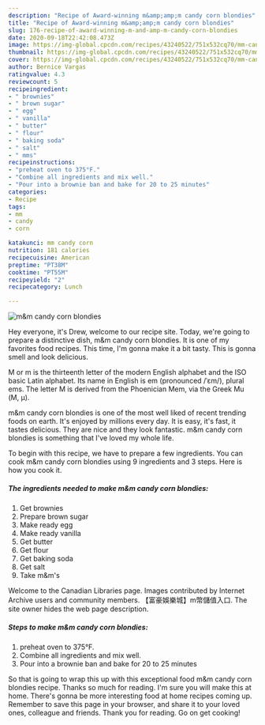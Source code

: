 ```yaml
---
description: "Recipe of Award-winning m&amp;amp;m candy corn blondies"
title: "Recipe of Award-winning m&amp;amp;m candy corn blondies"
slug: 176-recipe-of-award-winning-m-and-amp-m-candy-corn-blondies
date: 2020-09-18T22:42:08.473Z
image: https://img-global.cpcdn.com/recipes/43240522/751x532cq70/mm-candy-corn-blondies-recipe-main-photo.jpg
thumbnail: https://img-global.cpcdn.com/recipes/43240522/751x532cq70/mm-candy-corn-blondies-recipe-main-photo.jpg
cover: https://img-global.cpcdn.com/recipes/43240522/751x532cq70/mm-candy-corn-blondies-recipe-main-photo.jpg
author: Bernice Vargas
ratingvalue: 4.3
reviewcount: 5
recipeingredient:
- " brownies"
- " brown sugar"
- " egg"
- " vanilla"
- " butter"
- " flour"
- " baking soda"
- " salt"
- " mms"
recipeinstructions:
- "preheat oven to 375°F."
- "Combine all ingredients and mix well."
- "Pour into a brownie ban and bake for 20 to 25 minutes"
categories:
- Recipe
tags:
- mm
- candy
- corn

katakunci: mm candy corn 
nutrition: 181 calories
recipecuisine: American
preptime: "PT38M"
cooktime: "PT55M"
recipeyield: "2"
recipecategory: Lunch

---
```



![m&amp;m candy corn blondies](https://img-global.cpcdn.com/recipes/43240522/751x532cq70/mm-candy-corn-blondies-recipe-main-photo.jpg)

Hey everyone, it's Drew, welcome to our recipe site. Today, we're going to prepare a distinctive dish, m&amp;m candy corn blondies. It is one of my favorites food recipes. This time, I'm gonna make it a bit tasty. This is gonna smell and look delicious.

M or m is the thirteenth letter of the modern English alphabet and the ISO basic Latin alphabet. Its name in English is em (pronounced /ˈɛm/), plural ems. The letter M is derived from the Phoenician Mem, via the Greek Mu (Μ, μ).

m&amp;m candy corn blondies is one of the most well liked of recent trending foods on earth. It's enjoyed by millions every day. It is easy, it's fast, it tastes delicious. They are nice and they look fantastic. m&amp;m candy corn blondies is something that I've loved my whole life.


To begin with this recipe, we have to prepare a few ingredients. You can cook m&amp;m candy corn blondies using 9 ingredients and 3 steps. Here is how you cook it.

<!--inarticleads1-->

##### The ingredients needed to make m&amp;m candy corn blondies:

1. Get  brownies
1. Prepare  brown sugar
1. Make ready  egg
1. Make ready  vanilla
1. Get  butter
1. Get  flour
1. Get  baking soda
1. Get  salt
1. Take  m&amp;m&#39;s


Welcome to the Canadian Libraries page. Images contributed by Internet Archive users and community members. 【富豪娛樂城】m幣儲值入口. The site owner hides the web page description. 

<!--inarticleads2-->

##### Steps to make m&amp;m candy corn blondies:

1. preheat oven to 375°F.
1. Combine all ingredients and mix well.
1. Pour into a brownie ban and bake for 20 to 25 minutes




So that is going to wrap this up with this exceptional food m&amp;m candy corn blondies recipe. Thanks so much for reading. I'm sure you will make this at home. There's gonna be more interesting food at home recipes coming up. Remember to save this page in your browser, and share it to your loved ones, colleague and friends. Thank you for reading. Go on get cooking!
